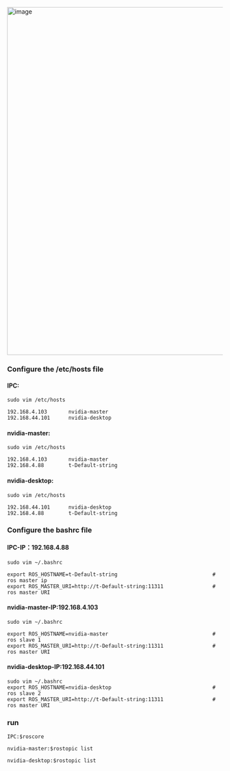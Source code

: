 <img width="813" alt="image" src="https://github.com/SilaLiu/robobus_nvidia_xavier_agx_use/assets/39790272/272cb628-56a4-434b-9759-cca75358f04e">



### Configure the /etc/hosts file
#### IPC:
    sudo vim /etc/hosts

    192.168.4.103	    nvidia-master
    192.168.44.101	    nvidia-desktop

#### nvidia-master:
    sudo vim /etc/hosts

    192.168.4.103	    nvidia-master
    192.168.4.88		t-Default-string

#### nvidia-desktop:
    sudo vim /etc/hosts

    192.168.44.101	    nvidia-desktop
    192.168.4.88		t-Default-string




### Configure the bashrc file

#### IPC-IP：192.168.4.88
    sudo vim ~/.bashrc

    export ROS_HOSTNAME=t-Default-string                               # ros master ip 
    export ROS_MASTER_URI=http://t-Default-string:11311                # ros master URI


#### nvidia-master-IP:192.168.4.103
    sudo vim ~/.bashrc

    export ROS_HOSTNAME=nvidia-master                                  # ros slave 1
    export ROS_MASTER_URI=http://t-Default-string:11311                # ros master URI


#### nvidia-desktop-IP:192.168.44.101
    sudo vim ~/.bashrc
    export ROS_HOSTNAME=nvidia-desktop                                 # ros slave 2
    export ROS_MASTER_URI=http://t-Default-string:11311                # ros master URI


### run 
    IPC:$roscore
    
    nvidia-master:$rostopic list
    
    nvidia-desktop:$rostopic list
